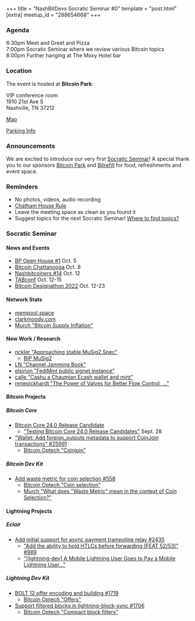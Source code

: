 +++
title = "NashBitDevs Socratic Seminar #0"
template = "post.html"
[extra]
meetup_id = "288654668"
+++

### Agenda

6:30pm Meet and Greet and Pizza  
7:00pm Socratic Seminar where we review various Bitcoin topics   
8:00pm Further hanging at The Moxy Hotel bar  

### Location

The event is hosted at **Bitcoin Park**:

VIP conference room   
1910 21st Ave S  
Nashville, TN  37212  

[Map](https://www.google.com/maps/place/1910+21st+Ave+S,+Nashville,+TN+37212/@36.1347819,-86.8029863,17z/data=!3m1!4b1!4m5!3m4!1s0x8864669fea1ce71d:0xdc34986293b94f39!8m2!3d36.1347819!4d-86.8007923)  

[Parking Info](/about/bitcoinpark-parking)  

### Announcements

We are excited to introduce our very first [Socratic Seminar](/about)! A special thank you to our 
sponsors [Bitcoin Park](https://bitcoinpark.co/) and [Bitrefill](https://bitrefill.com/)
for food, refreshments and event space.

### Reminders

   - No photos, videos, audio recording
   - [Chatham House Rule](https://www.chathamhouse.org/about-us/chatham-house-rule)
   - Leave the meeting space as clean as you found it
   - Suggest topics for the next Socratic Seminar! [Where to find topics?](/about/find-topics)

### Socratic Seminar

#### News and Events

  - [BP Open House #1](https://www.meetup.com/bitcoinpark/events/287981428/) Oct. 5
  - [Bitcoin Chattanooga](https://www.meetup.com/bitcoin-chattanooga/events/tpqzwsydcnblb/) Oct. 8
  - [Nashbitcoiners #14](https://www.meetup.com/nashbitcoiners/events/288422378/) Oct. 12
  - [TABconf](https://tabconf.com/) Oct. 12-15
  - [Bitcoin Designathon 2022](https://event.bitcoin.design) Oct. 12-23

#### Network Stats

  - [mempool.space](https://mempool.space/)
  - [clarkmoody.com](https://bitcoin.clarkmoody.com/dashboard/)
  - [Murch "Bitcoin Supply Inflation"](https://twitter.com/murchandamus/status/1574075618408337411)
  
#### New Work / Research

  - [nckler "Approaching stable MuSig2 Spec"](https://twitter.com/n1ckler/status/1567168267025874944)
    - [BIP MuSig2](https://github.com/jonasnick/bips/blob/musig2/bip-musig2.mediawiki#Introduction)
  - [LN "Channel Jamming Book"](https://jamming-dev.github.io/book/)
  - [elsirion "FediMint public signet instance"](https://twitter.com/EricSirion/status/1572329210727010307)
  - [calle "Cashu a Chaumian Ecash wallet and mint"](https://twitter.com/callebtc/status/1569986110272540674)
  - [renepickhardt "The Power of Valves for Better Flow Control, ..."](https://blog.bitmex.com/the-power-of-htlc_maximum_msat-as-a-control-valve-for-better-flow-control-improved-reliability-and-lower-expected-payment-failure-rates-on-the-lightning-network/)

#### Bitcoin Projects

##### Bitcoin Core

   - [Bitcoin Core 24.0 Release Candidate](https://github.com/bitcoin-core/bitcoin-devwiki/wiki/24.0-Release-Notes-draft)
     - ["Testing Bitcoin Core 24.0 Release Candidates"](https://bitcoincore.reviews/v24-rc-testing) Sept. 28
   - ["Wallet: Add foreign_outputs metadata to support CoinJoin transactions" #25991](https://github.com/bitcoin/bitcoin/pull/25991)
     - [Bitcoin Optech "Coinjoin"](https://bitcoinops.org/en/topics/coinjoin/)

##### Bitcoin Dev Kit

   - [Add waste metric for coin selection #558](https://github.com/bitcoindevkit/bdk/pull/558)
     - [Bitcoin Optech "Coin selection"](https://bitcoinops.org/en/topics/coin-selection/)
     - [Murch "What does "Waste Metric" mean in the context of Coin Selection?"](https://bitcoin.stackexchange.com/questions/113622/what-does-waste-metric-mean-in-the-context-of-coin-selection)

#### Lightning Projects

##### Eclair

   - [Add initial support for async payment trampoline relay #2435](https://github.com/ACINQ/eclair/pull/2435)
     - [ "Add the ability to hold HTLCs before forwarding (FEAT 52/53)" #989](https://github.com/lightning/bolts/pull/989)
     - ["[lightning-dev] A Mobile Lightning User Goes to Pay a Mobile Lightning User..."](https://lists.linuxfoundation.org/pipermail/lightning-dev/2021-October/003307.html)
     
##### Lightning Dev Kit

   - [BOLT 12 offer encoding and building #1719](https://github.com/lightningdevkit/rust-lightning/pull/1719)
     - [Bitcoin Optech "Offers"](https://bitcoinops.org/en/topics/offers/)
   - [Support filtered blocks in lightning-block-sync #1706](https://github.com/lightningdevkit/rust-lightning/pull/1706)
     - [Bitcoin Optech "Compact block filters"](https://bitcoinops.org/en/topics/compact-block-filters/)